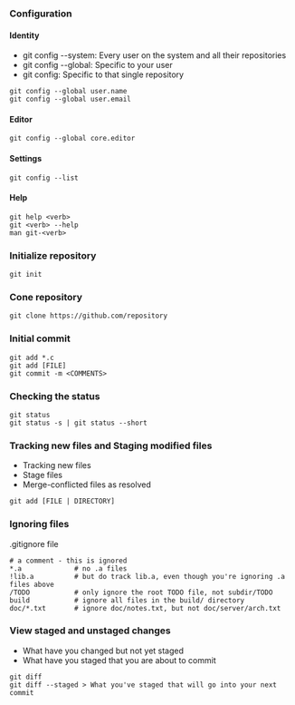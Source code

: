 ### Configuration

#### Identity

- git config --system: Every user on the system and all their repositories
- git config --global: Specific to your user
- git config: Specific to that single repository

```
git config --global user.name
git config --global user.email
```

#### Editor

```
git config --global core.editor
```

#### Settings

```
git config --list
```

#### Help

```
git help <verb>
git <verb> --help
man git-<verb>
```

### Initialize repository

```
git init
```

### Cone repository

```
git clone https://github.com/repository
```

### Initial commit

```
git add *.c
git add [FILE]
git commit -m <COMMENTS>
```

### Checking the status

```
git status
git status -s | git status --short
```

### Tracking new files and Staging modified files

- Tracking new files
- Stage files
- Merge-conflicted files as resolved

```
git add [FILE | DIRECTORY]
```

### Ignoring files

.gitignore file

```
# a comment - this is ignored
*.a             # no .a files
!lib.a          # but do track lib.a, even though you're ignoring .a files above
/TODO           # only ignore the root TODO file, not subdir/TODO
build           # ignore all files in the build/ directory
doc/*.txt       # ignore doc/notes.txt, but not doc/server/arch.txt
```

### View staged and unstaged changes

- What have you changed but not yet staged
- What have you staged that you are about to commit

```
git diff
git diff --staged > What you've staged that will go into your next commit
```
